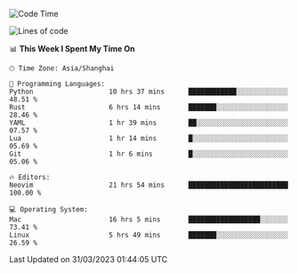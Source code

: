 <!--START_SECTION:waka-->
![Code Time](http://img.shields.io/badge/Code%20Time-1%2C265%20hrs%2022%20mins-blue)

![Lines of code](https://img.shields.io/badge/From%20Hello%20World%20I%27ve%20Written-107.2%20thousand%20lines%20of%20code-blue)

📊 **This Week I Spent My Time On** 

```text
🕑︎ Time Zone: Asia/Shanghai

💬 Programming Languages: 
Python                   10 hrs 37 mins      ████████████░░░░░░░░░░░░░   48.51 % 
Rust                     6 hrs 14 mins       ███████░░░░░░░░░░░░░░░░░░   28.46 % 
YAML                     1 hr 39 mins        ██░░░░░░░░░░░░░░░░░░░░░░░   07.57 % 
Lua                      1 hr 14 mins        █░░░░░░░░░░░░░░░░░░░░░░░░   05.69 % 
Git                      1 hr 6 mins         █░░░░░░░░░░░░░░░░░░░░░░░░   05.06 % 

🔥 Editors: 
Neovim                   21 hrs 54 mins      █████████████████████████   100.00 % 

💻 Operating System: 
Mac                      16 hrs 5 mins       ██████████████████░░░░░░░   73.41 % 
Linux                    5 hrs 49 mins       ███████░░░░░░░░░░░░░░░░░░   26.59 % 
```


 Last Updated on 31/03/2023 01:44:05 UTC
<!--END_SECTION:waka-->
